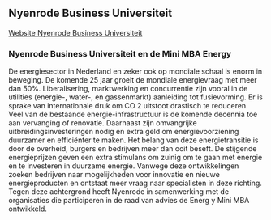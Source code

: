 ## Nyenrode Business Universiteit

[Website Nyenrode Business Universiteit](http://www.nyenrode.nl/)

### Nyenrode Business Universiteit en de Mini MBA Energy
De energiesector in Nederland en zeker ook op mondiale schaal is enorm in beweging. De komende 25 jaar groeit de mondiale energievraag met meer dan 50%. Liberalisering, marktwerking en concurrentie zijn vooral in de utilities (energie-, water-, en gassenmarkt) aanleiding tot fusievorming. Er is sprake van internationale druk om CO 2 uitstoot drastisch te reduceren. Veel van de bestaande energie-infrastructuur is de komende decennia toe aan vervanging of renovatie. Daarnaast zijn omvangrijke uitbreidingsinvesteringen nodig en extra geld om energievoorziening duurzamer en efficiënter te maken. Het belang van deze energietransitie is door de overheid, burgers en bedrijven meer dan ooit beseft. De stijgende energieprijzen geven een extra stimulans om zuinig om te gaan met energie en te investeren in duurzame energie. Vanwege deze ontwikkelingen zoeken bedrijven naar mogelijkheden voor innovatie en nieuwe energieproducten en ontstaat meer vraag naar specialisten in deze richting. Tegen deze achtergrond heeft Nyenrode in samenwerking met de organisaties die participeren in de raad van advies de Energ y Mini MBA ontwikkeld.